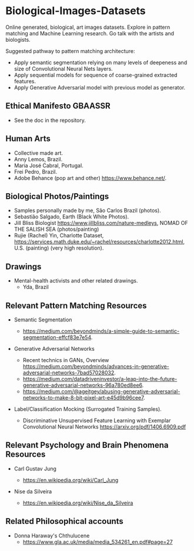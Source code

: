 # Biological-Images-Datasets
Online generated, biological, art images datasets. Explore in pattern matching and Machine Learning research. Go talk with the artists and biologists.

Suggested pathway to pattern matching architecture:
- Apply semantic segmentation relying on many levels of deepeness and size of Convolutional Neural Nets layers.
- Apply sequential models for sequence of coarse-grained extracted features.
- Apply Generative Adversarial model with previous model as generator.

## Ethical Manifesto GBAASSR

 - See the doc in the repository.

## Human Arts

- Collective made art.
- Anny Lemos, Brazil.
- Maria José Cabral, Portugal.
- Frei Pedro, Brazil.
- Adobe Behance (pop art and other) https://www.behance.net/.

## Biological Photos/Paintings

- Samples personally made by me, São Carlos Brazil (photos).
- Sebastião Salgado, Earth (Black White Photos).
- Jill Bliss Biologist https://www.jillbliss.com/nature-medleys, NOMAD OF THE SALISH SEA (photos/painting)
- Rujie (Rachel) Yin, Charlotte Dataset, https://services.math.duke.edu/~rachel/resources/charlotte2012.html, U.S. (painting) (very high resolution).

## Drawings

- Mental-health activists and other related drawings.
  - Yda, Brazil

## Relevant Pattern Matching Resources

- Semantic Segmentation
  - https://medium.com/beyondminds/a-simple-guide-to-semantic-segmentation-effcf83e7e54.

- Generative Adversarial Networks
  - Recent technics in GANs, Overview https://medium.com/beyondminds/advances-in-generative-adversarial-networks-7bad57028032.
  - https://medium.com/datadriveninvestor/a-leap-into-the-future-generative-adversarial-networks-96a780ed8ee6.
  - https://medium.com/@ageitgey/abusing-generative-adversarial-networks-to-make-8-bit-pixel-art-e45d9b96cee7.
  
- Label/Classification Mocking (Surrogated Training Samples).
  - Discriminative Unsupervised Feature Learning  with Exemplar Convolutional Neural Networks https://arxiv.org/pdf/1406.6909.pdf

## Relevant Psychology and Brain Phenomena Resources

- Carl Gustav Jung 
  - https://en.wikipedia.org/wiki/Carl_Jung

- Nise da Silveira
  - https://en.wikipedia.org/wiki/Nise_da_Silveira
  
## Related Philosophical accounts

- Donna Haraway's Chthulucene
  - https://www.gla.ac.uk/media/media_534261_en.pdf#page=27
